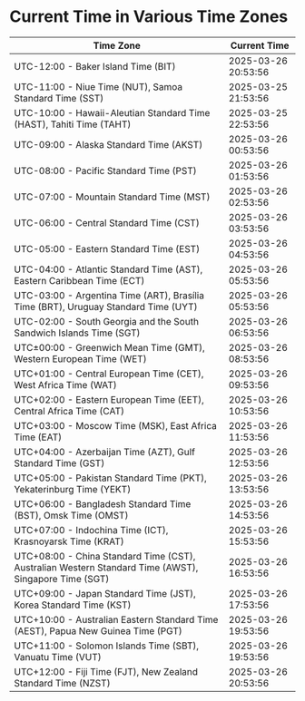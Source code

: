 # Current Time in Various Time Zones

| Time Zone | Current Time |
|-----------|--------------|
| UTC-12:00 - Baker Island Time (BIT) | 2025-03-26 20:53:56 |
| UTC-11:00 - Niue Time (NUT), Samoa Standard Time (SST) | 2025-03-25 21:53:56 |
| UTC-10:00 - Hawaii-Aleutian Standard Time (HAST), Tahiti Time (TAHT) | 2025-03-25 22:53:56 |
| UTC-09:00 - Alaska Standard Time (AKST) | 2025-03-26 00:53:56 |
| UTC-08:00 - Pacific Standard Time (PST) | 2025-03-26 01:53:56 |
| UTC-07:00 - Mountain Standard Time (MST) | 2025-03-26 02:53:56 |
| UTC-06:00 - Central Standard Time (CST) | 2025-03-26 03:53:56 |
| UTC-05:00 - Eastern Standard Time (EST) | 2025-03-26 04:53:56 |
| UTC-04:00 - Atlantic Standard Time (AST), Eastern Caribbean Time (ECT) | 2025-03-26 05:53:56 |
| UTC-03:00 - Argentina Time (ART), Brasília Time (BRT), Uruguay Standard Time (UYT) | 2025-03-26 05:53:56 |
| UTC-02:00 - South Georgia and the South Sandwich Islands Time (SGT) | 2025-03-26 06:53:56 |
| UTC±00:00 - Greenwich Mean Time (GMT), Western European Time (WET) | 2025-03-26 08:53:56 |
| UTC+01:00 - Central European Time (CET), West Africa Time (WAT) | 2025-03-26 09:53:56 |
| UTC+02:00 - Eastern European Time (EET), Central Africa Time (CAT) | 2025-03-26 10:53:56 |
| UTC+03:00 - Moscow Time (MSK), East Africa Time (EAT) | 2025-03-26 11:53:56 |
| UTC+04:00 - Azerbaijan Time (AZT), Gulf Standard Time (GST) | 2025-03-26 12:53:56 |
| UTC+05:00 - Pakistan Standard Time (PKT), Yekaterinburg Time (YEKT) | 2025-03-26 13:53:56 |
| UTC+06:00 - Bangladesh Standard Time (BST), Omsk Time (OMST) | 2025-03-26 14:53:56 |
| UTC+07:00 - Indochina Time (ICT), Krasnoyarsk Time (KRAT) | 2025-03-26 15:53:56 |
| UTC+08:00 - China Standard Time (CST), Australian Western Standard Time (AWST), Singapore Time (SGT) | 2025-03-26 16:53:56 |
| UTC+09:00 - Japan Standard Time (JST), Korea Standard Time (KST) | 2025-03-26 17:53:56 |
| UTC+10:00 - Australian Eastern Standard Time (AEST), Papua New Guinea Time (PGT) | 2025-03-26 19:53:56 |
| UTC+11:00 - Solomon Islands Time (SBT), Vanuatu Time (VUT) | 2025-03-26 19:53:56 |
| UTC+12:00 - Fiji Time (FJT), New Zealand Standard Time (NZST) | 2025-03-26 20:53:56 |
